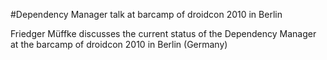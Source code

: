 #Dependency Manager talk at barcamp of droidcon 2010 in Berlin

Friedger Müffke discusses the current status of the Dependency Manager at the barcamp of droidcon 2010 in Berlin (Germany)
